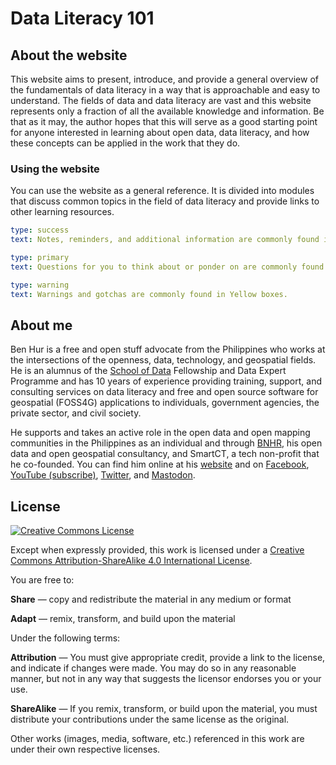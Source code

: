# Data Literacy 101

## About the website
This website aims to present, introduce, and provide a general overview of the fundamentals of data literacy in a way that is approachable and easy to understand. The fields of data and data literacy are vast and this website represents only a fraction of all the available knowledge and information. Be that as it may, the author hopes that this will serve as a good starting point for anyone interested in learning about open data, data literacy, and how these concepts can be applied in the work that they do.

### Using the website
You can use the website as a general reference. It is divided into modules that discuss common topics in the field of data literacy and provide links to other learning resources.

```yaml remark
type: success
text: Notes, reminders, and additional information are commonly found in Green boxes.
```

```yaml remark
type: primary
text: Questions for you to think about or ponder on are commonly found in Blue boxes.
```

```yaml remark
type: warning
text: Warnings and gotchas are commonly found in Yellow boxes. 
```

## About me
Ben Hur is a free and open stuff advocate from the Philippines who works at the intersections of the openness, data, technology, and geospatial fields. He is an alumnus of the [School of Data](https://schoolofdata.org) Fellowship and Data Expert Programme and has 10 years of experience providing training, support, and consulting services on data literacy and free and open source software for geospatial (FOSS4G) applications to individuals, government agencies, the private sector, and civil society. 

He supports and takes an active role in the open data and open mapping communities in the Philippines as an individual and through [BNHR](https://bnhr.xyz), his open data and open geospatial consultancy, and SmartCT, a tech non-profit that he co-founded. You can find him online at his [website](https://bnhr.xyz/) and on [Facebook](https://facebook.com/bnhr.xyz), [YouTube (subscribe)](https://www.youtube.com/c/BNHRdotXYZ?sub_confirmation=1), [Twitter](https://www.twitter.com/BNHRdotXYZ), and [Mastodon](https://mastodon.social/@benhur07b).

## License
<a rel="license" href="https://creativecommons.org/licenses/by-sa/4.0/"><img class="mb-2" alt="Creative Commons License" style="border-width:0" src="https://i.creativecommons.org/l/by-sa/4.0/88x31.png" /></a>

Except when expressly provided, this work is licensed under a [Creative Commons Attribution-ShareAlike 4.0 International License](https://creativecommons.org/licenses/by-sa/4.0/).

You are free to:

**Share** — copy and redistribute the material in any medium or format

**Adapt** — remix, transform, and build upon the material

Under the following terms:

**Attribution** — You must give appropriate credit, provide a link to the license, and indicate if changes were made. You may do so in any reasonable manner, but not in any way that suggests the licensor endorses you or your use.

**ShareAlike** — If you remix, transform, or build upon the material, you must distribute your contributions under the same license as the original.

Other works (images, media, software, etc.) referenced in this work are under their own respective licenses.

